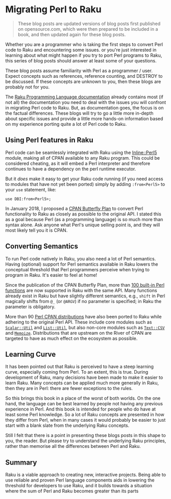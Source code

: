# Migrating Perl to Raku

> These blog posts are updated versions of blog posts first published on opensource.com, which were then prepared to be included in a book, and then updated again for these blog posts.

Whether you are a programmer who is taking the first steps to convert Perl code to Raku and encountering some issues. or you're just interested in learning about what might happen if you try to port Perl programs to Raku, this series of blog posts should answer at least some of your questions.

These blog posts assume familiarity with Perl as a programmer / user.   Expect concepts such as references, reference counting, and DESTROY to be discussed. If these concepts are unknown to you, then these blogs are probably not for you.

The [Raku Programming Language documentation](https://docs.raku.org) already contains most (if not all) the documentation you need to deal with the issues you will confront in migrating Perl code to Raku. But, as documentation goes, the focus is on the factual differences.  These blogs will try to go a little more in-depth about specific issues and provide a little more hands-on information based on my experience porting quite a lot of Perl code to Raku.

## Using Perl features in Raku

Perl code can be seamlessly integrated with Raku using the [Inline::Perl5](https://raku.land/cpan:NINE/Inline::Perl5) module, making all of CPAN available to any Raku program. This could be considered cheating, as it will embed a Perl interpreter and therefore continues to have a dependency on the perl runtime executor.

But it *does* make it easy to get your Raku code running (if you need access to modules that have not yet been ported) simply by adding `:from<Perl5>` to your `use` statement, like:

    use DBI:from<Perl5>;

In January 2018, I proposed a [CPAN Butterfly Plan](https://www.perl.com/article/an-open-letter-to-the-perl-community/) to convert Perl functionality to Raku as closely as possible to the original API. I stated this as a goal because Perl (as a programming language) is so much more than syntax alone. Ask anyone what Perl's unique selling point is, and they will most likely tell you it is CPAN.

## Converting Semantics

To run Perl code natively in Raku, you also need a lot of Perl semantics. Having (optional) support for Perl semantics available in Raku lowers the conceptual threshold that Perl programmers perceive when trying to program in Raku. It's easier to feel at home!

Since the publication of the CPAN Butterfly Plan, more than [100 built-in Perl functions](https://raku.land/zef:lizmat/P5built-ins) are now supported in Raku with the same API. Many functions already exist in Raku but have slightly different semantics, e.g., `shift` in Perl magically shifts from `@_` (or `@ARGV`) if no parameter is specified; in Raku the parameter is obligatory.

More than 90 [Perl CPAN distributions](https://raku.land/tags/cpan5) have also been ported to Raku while adhering to the original Perl API. These include core modules such as [`Scalar::Util`](https://raku.land/zef:lizmat/Scalar::Util) and [`List::Util`](https://raku.land/zef:lizmat/List::Util), but also non-core modules such as [`Text::CSV`](https://raku.land/github:Tux/Text::CSV) and [`Memoize`](https://raku.land/zef:lizmat/Memoize). Distributions that are upstream on the River of CPAN are targeted to have as much effect on the ecosystem as possible.

## Learning Curve
It has been pointed out that Raku is perceived to have a steep learning curve, especially coming from Perl.  To an extent, this is true.  During development of Raku, many decisions have been made to make it easier to learn Raku.  Many concepts can be applied much more generally in Raku, then they are in Perl: there are fewer exceptions to the rules.

So this brings this book in a place of the worst of both worlds.  On the one hand, the language can be best learned by people not having any previous experience in Perl.  And this book is intended for people who do have at least some Perl knowledge.  So a lot of Raku concepts are presented in how they differ from Perl, when in many cases it would probably be easier to just start with a blank slate from the underlying Raku concepts.

Still I felt that there is a point in presenting these blogs posts in this shape to you, the reader.  But please try to understand the underlying Raku principles, rather than memorise all the differences between Perl and Raku.

## Summary
Raku is a viable approach to creating new, interactive projects. Being able to use reliable and proven Perl language components aids in lowering the threshold for developers to use Raku, and it builds towards a situation where the sum of Perl and Raku becomes greater than its parts
